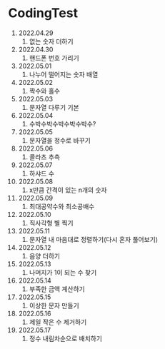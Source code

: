# CodingTest

1. 2022.04.29
   1. 없는 숫자 더하기
2. 2022.04.30
   1. 핸드폰 번호 가리기
3. 2022.05.01
   1. 나누어 떨어지는 숫자 배열
4. 2022.05.02
   1. 짝수와 홀수
5. 2022.05.03
   1. 문자열 다루기 기본
6. 2022.05.04
   1. 수박수박수박수박수박수?
7. 2022.05.05
   1. 문자열을 정수로 바꾸기
8. 2022.05.06
   1. 콜라츠 추측
9. 2022.05.07
   1. 하샤드 수
10. 2022.05.08
    1. x만큼 간격이 있는 n개의 숫자
11. 2022.05.09
    1. 최대공약수와 최소공배수
12. 2022.05.10
    1. 직사각형 별 찍기
13. 2022.05.11
    1. 문자열 내 마음대로 정렬하기(다시 혼자 풀어보기)
14. 2022.05.12
    1. 음양 더하기
15. 2022.05.13
    1. 나머지가 1이 되는 수 찾기
16. 2022.05.14
    1. 부족한 금액 계산하기
17. 2022.05.15
    1. 이상한 문자 만들기
18. 2022.05.16
    1. 제일 작은 수 제거하기
19. 2022.05.17
    1. 정수 내림차순으로 배치하기